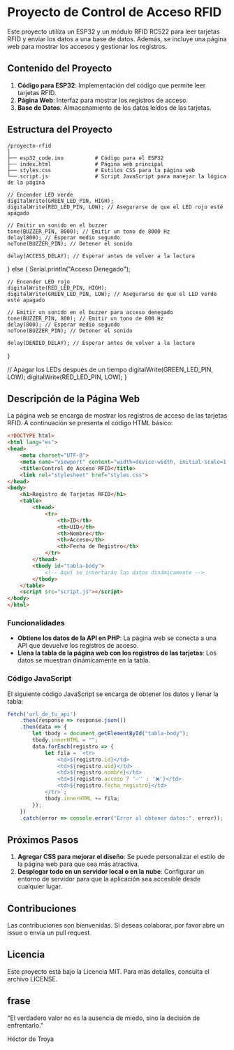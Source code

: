# Proyecto de Control de Acceso RFID

Este proyecto utiliza un ESP32 y un módulo RFID RC522 para leer tarjetas RFID y enviar los datos a una base de datos. Además, se incluye una página web para mostrar los accesos y gestionar los registros.

## Contenido del Proyecto

1. **Código para ESP32**: Implementación del código que permite leer tarjetas RFID.
2. **Página Web**: Interfaz para mostrar los registros de acceso.
3. **Base de Datos**: Almacenamiento de los datos leídos de las tarjetas.

## Estructura del Proyecto

```
/proyecto-rfid
│
├── esp32_code.ino          # Código para el ESP32
├── index.html              # Página web principal
├── styles.css              # Estilos CSS para la página web
└── script.js               # Script JavaScript para manejar la lógica de la página
```

    // Encender LED verde
    digitalWrite(GREEN_LED_PIN, HIGH);
    digitalWrite(RED_LED_PIN, LOW); // Asegurarse de que el LED rojo esté apagado

    // Emitir un sonido en el buzzer
    tone(BUZZER_PIN, 8000); // Emitir un tono de 8000 Hz
    delay(800); // Esperar medio segundo
    noTone(BUZZER_PIN); // Detener el sonido

    delay(ACCESS_DELAY); // Esperar antes de volver a la lectura
  } else {
    Serial.println("Acceso Denegado");
    
    // Encender LED rojo
    digitalWrite(RED_LED_PIN, HIGH);
    digitalWrite(GREEN_LED_PIN, LOW); // Asegurarse de que el LED verde esté apagado

    // Emitir un sonido en el buzzer para acceso denegado
    tone(BUZZER_PIN, 800); // Emitir un tono de 800 Hz
    delay(800); // Esperar medio segundo
    noTone(BUZZER_PIN); // Detener el sonido

    delay(DENIED_DELAY); // Esperar antes de volver a la lectura
  }

  // Apagar los LEDs después de un tiempo
  digitalWrite(GREEN_LED_PIN, LOW);
  digitalWrite(RED_LED_PIN, LOW);
}
## Descripción de la Página Web

La página web se encarga de mostrar los registros de acceso de las tarjetas RFID. A continuación se presenta el código HTML básico:

```html
<!DOCTYPE html>
<html lang="es">
<head>
    <meta charset="UTF-8">
    <meta name="viewport" content="width=device-width, initial-scale=1.0">
    <title>Control de Acceso RFID</title>
    <link rel="stylesheet" href="styles.css">
</head>
<body>
    <h1>Registro de Tarjetas RFID</h1>
    <table>
        <thead>
            <tr>
                <th>ID</th>
                <th>UID</th>
                <th>Nombre</th>
                <th>Acceso</th>
                <th>Fecha de Registro</th>
            </tr>
        </thead>
        <tbody id="tabla-body">
            <!-- Aquí se insertarán los datos dinámicamente -->
        </tbody>
    </table>
    <script src="script.js"></script>
</body>
</html>
```

### Funcionalidades

- **Obtiene los datos de la API en PHP**: La página web se conecta a una API que devuelve los registros de acceso.
- **Llena la tabla de la página web con los registros de las tarjetas**: Los datos se muestran dinámicamente en la tabla.

### Código JavaScript

El siguiente código JavaScript se encarga de obtener los datos y llenar la tabla:

```javascript
fetch('url_de_tu_api')
    .then(response => response.json())
    .then(data => {
        let tbody = document.getElementById("tabla-body");
        tbody.innerHTML = "";
        data.forEach(registro => {
            let fila = `<tr>
                <td>${registro.id}</td>
                <td>${registro.uid}</td>
                <td>${registro.nombre}</td>
                <td>${registro.acceso ? '✅' : '❌'}</td>
                <td>${registro.fecha_registro}</td>
            </tr>`;
            tbody.innerHTML += fila;
        });
    })
    .catch(error => console.error("Error al obtener datos:", error));
```

## Próximos Pasos

1. **Agregar CSS para mejorar el diseño**: Se puede personalizar el estilo de la página web para que sea más atractiva.
2. **Desplegar todo en un servidor local o en la nube**: Configurar un entorno de servidor para que la aplicación sea accesible desde cualquier lugar.

## Contribuciones

Las contribuciones son bienvenidas. Si deseas colaborar, por favor abre un issue o envía un pull request.


## Licencia

Este proyecto está bajo la Licencia MIT. Para más detalles, consulta el archivo LICENSE.

## frase 
 "El verdadero valor no es la ausencia de miedo, sino la decisión de enfrentarlo."  
  
 Héctor de Troya
